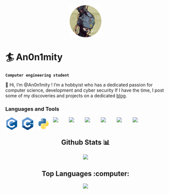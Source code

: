 <div id="header" align="center">
  <img src="https://github.com/An0n1mity/An0n1mity/blob/main/49009949-modified.png" width="100"/>
</div>

# :surfer: An0n1mity 
**` Computer engineering student `**
  <p>👋 Hi, I’m @An0n1mity ! I’m a hobbyist who has a dedicated passion for computer science, development and cyber security
  If I have the time, I post some of my discoveries and projects on a dedicated <a href="https://an0n1mity.com/">blog</a>.</p>

### Languages and Tools 
<p>
<img align="left" alt="c" width="40" style="padding-right:10px;" src="https://raw.githubusercontent.com/devicons/devicon/master/icons/c/c-original.svg" /> 
  <img align="left" src="https://raw.githubusercontent.com/devicons/devicon/master/icons/cplusplus/cplusplus-original.svg" alt="cplusplus" width="40" style="padding-right: 10px;"/>
      <img align="left" src="https://raw.githubusercontent.com/devicons/devicon/master/icons/python/python-original.svg" alt="python" width="40" style="padding-right:10px;"/>
      <img align="left" src="https://cdn.jsdelivr.net/gh/devicons/devicon/icons/bash/bash-original.svg" width="40" style="padding-right:10px;" />
      <img align="left"src="https://cdn.jsdelivr.net/gh/devicons/devicon/icons/linux/linux-original.svg" width="40" style="padding-right:10px;"/>
      <img align="left" src="https://cdn.jsdelivr.net/gh/devicons/devicon/icons/docker/docker-original.svg" width="40" style="padding-right:10px;"/>
      <img align="left" src="https://cdn.jsdelivr.net/gh/devicons/devicon/icons/cmake/cmake-original.svg" width="40" style="padding-right:10px;"/>
      <img align="left" src="https://cdn.jsdelivr.net/gh/devicons/devicon/icons/sdl/sdl-original.svg" width="40" style="padding-right:10px;/">
      <img align="left" src="https://cdn.jsdelivr.net/gh/devicons/devicon/icons/vscode/vscode-original.svg" width="40" style="padding-right:10px;"/>
</p> 
</br>
</br>

<div align="center">
  <h2 align="center">Github Stats 📊</h2>
  <img src="https://github-readme-stats.vercel.app/api?username=an0n1mity&show_icons=true">
</div>

<div align="center">
  <h2 align="center">Top Languages :computer: </h2>
  <img src ="https://github-readme-stats.vercel.app/api/top-langs/?username=an0n1mity">

</div>


<!---
An0n1mity/An0n1mity is a ✨ special ✨ repository because its `README.md` (this file) appears on your GitHub profile.
You can click the Preview link to take a look at your changes.
--->
